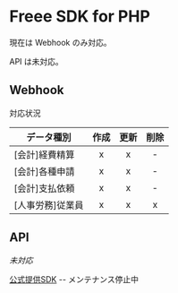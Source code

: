 # Freee SDK for PHP
現在は Webhook のみ対応。

API は未対応。


## Webhook
対応状況

| データ種別       | 作成 | 更新 | 削除 |
|------------------|:----:|:----:|:----:|
| [会計]経費精算   |  x   |  x   |  -   |
| [会計]各種申請   |  x   |  x   |  -   |
| [会計]支払依頼   |  x   |  x   |  -   |
| [人事労務]従業員 |  x   |  x   |  x   |


## API
*未対応*

[公式提供SDK](https://github.com/freee/freee-accounting-sdk-php)
 -- メンテナンス停止中
